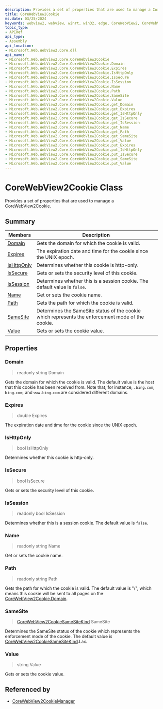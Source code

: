 ```yaml
---
description: Provides a set of properties that are used to manage a CoreWebView2Cookie.
title: CoreWebView2Cookie
ms.date: 03/25/2024
keywords: webview2, webview, winrt, win32, edge, CoreWebView2, CoreWebView2Controller, browser control, edge html, CoreWebView2Cookie
topic_type:
- APIRef
api_type:
- Assembly
api_location:
- Microsoft.Web.WebView2.Core.dll
api_name:
- Microsoft.Web.WebView2.Core.CoreWebView2Cookie
- Microsoft.Web.WebView2.Core.CoreWebView2Cookie.Domain
- Microsoft.Web.WebView2.Core.CoreWebView2Cookie.Expires
- Microsoft.Web.WebView2.Core.CoreWebView2Cookie.IsHttpOnly
- Microsoft.Web.WebView2.Core.CoreWebView2Cookie.IsSecure
- Microsoft.Web.WebView2.Core.CoreWebView2Cookie.IsSession
- Microsoft.Web.WebView2.Core.CoreWebView2Cookie.Name
- Microsoft.Web.WebView2.Core.CoreWebView2Cookie.Path
- Microsoft.Web.WebView2.Core.CoreWebView2Cookie.SameSite
- Microsoft.Web.WebView2.Core.CoreWebView2Cookie.Value
- Microsoft.Web.WebView2.Core.CoreWebView2Cookie.get_Domain
- Microsoft.Web.WebView2.Core.CoreWebView2Cookie.get_Expires
- Microsoft.Web.WebView2.Core.CoreWebView2Cookie.get_IsHttpOnly
- Microsoft.Web.WebView2.Core.CoreWebView2Cookie.get_IsSecure
- Microsoft.Web.WebView2.Core.CoreWebView2Cookie.get_IsSession
- Microsoft.Web.WebView2.Core.CoreWebView2Cookie.get_Name
- Microsoft.Web.WebView2.Core.CoreWebView2Cookie.get_Path
- Microsoft.Web.WebView2.Core.CoreWebView2Cookie.get_SameSite
- Microsoft.Web.WebView2.Core.CoreWebView2Cookie.get_Value
- Microsoft.Web.WebView2.Core.CoreWebView2Cookie.put_Expires
- Microsoft.Web.WebView2.Core.CoreWebView2Cookie.put_IsHttpOnly
- Microsoft.Web.WebView2.Core.CoreWebView2Cookie.put_IsSecure
- Microsoft.Web.WebView2.Core.CoreWebView2Cookie.put_SameSite
- Microsoft.Web.WebView2.Core.CoreWebView2Cookie.put_Value
---
```


# CoreWebView2Cookie Class



Provides a set of properties that are used to manage a CoreWebView2Cookie.

## Summary

Members|Description
--|--
[Domain](#domain) | Gets the domain for which the cookie is valid.
[Expires](#expires) | The expiration date and time for the cookie since the UNIX epoch.
[IsHttpOnly](#ishttponly) | Determines whether this cookie is http-only.
[IsSecure](#issecure) | Gets or sets the security level of this cookie.
[IsSession](#issession) | Determines whether this is a session cookie. The default value is `false`.
[Name](#name) | Get or sets the cookie name.
[Path](#path) | Gets the path for which the cookie is valid.
[SameSite](#samesite) | Determines the SameSite status of the cookie which represents the enforcement mode of the cookie.
[Value](#value) | Gets or sets the cookie value.

## Properties

### Domain

> readonly  string Domain

Gets the domain for which the cookie is valid.
The default value is the host that this cookie has been received from. Note that, for instance, `.bing.com`, `bing.com`, and `www.bing.com` are considered different domains.

### Expires

>  double Expires

The expiration date and time for the cookie since the UNIX epoch.

### IsHttpOnly

>  bool IsHttpOnly

Determines whether this cookie is http-only.

### IsSecure

>  bool IsSecure

Gets or sets the security level of this cookie.

### IsSession

> readonly  bool IsSession

Determines whether this is a session cookie. The default value is `false`.

### Name

> readonly  string Name

Get or sets the cookie name.

### Path

> readonly  string Path

Gets the path for which the cookie is valid.
The default value is "/", which means this cookie will be sent to all pages on the [CoreWebView2Cookie.Domain](corewebview2cookie.md#domain).

### SameSite

>  [CoreWebView2CookieSameSiteKind](corewebview2cookiesamesitekind.md) SameSite

Determines the SameSite status of the cookie which represents the enforcement mode of the cookie.
The default value is [CoreWebView2CookieSameSiteKind](corewebview2cookiesamesitekind.md).Lax.

### Value

>  string Value

Gets or sets the cookie value.






## Referenced by

- [CoreWebView2CookieManager](corewebview2cookiemanager.md)

